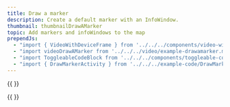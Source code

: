 ```yaml
---
title: Draw a marker
description: Create a default marker with an InfoWindow.
thumbnail: thumbnailDrawAMarker
topic: Add markers and infoWindows to the map
prependJs:
  - "import { VideoWithDeviceFrame } from '../../../components/video-with-device-frame'"
  - "import videoDrawAMarker from '../../../video/example-drawamarker.mp4'"
  - "import ToggleableCodeBlock from '../../../components/toggleable-code-block'"
  - "import { DrawMarkerActivity } from '../../../example-code/DrawMarkerActivity.js'"
---
```


{{
  <VideoWithDeviceFrame 
    videoFile={videoDrawAMarker}
    rotation="horizontal"
    device="pixel-2"
  />
}}

<!-- Any notes about this example would go here.  -->

{{
  <ToggleableCodeBlock 
    codeSnippet={DrawMarkerActivity}
  />
}}
